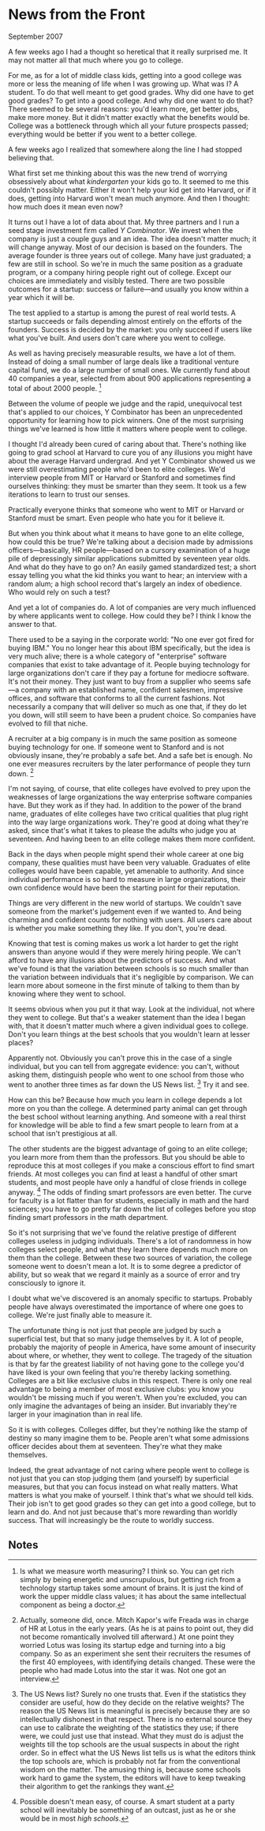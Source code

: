 # News from the Front

September 2007

A few weeks ago I had a thought so heretical that it really surprised me. It may not matter all that much where you go to college.

For me, as for a lot of middle class kids, getting into a good college was more or less the meaning of life when I was growing up. What was I? A student. To do that well meant to get good grades. Why did one have to get good grades? To get into a good college. And why did one want to do that? There seemed to be several reasons: you'd learn more, get better jobs, make more money. But it didn't matter exactly what the benefits would be. College was a bottleneck through which all your future prospects passed; everything would be better if you went to a better college.

A few weeks ago I realized that somewhere along the line I had stopped believing that.

What first set me thinking about this was the new trend of worrying obsessively about what _kindergarten_ your kids go to. It seemed to me this couldn't possibly matter. Either it won't help your kid get into Harvard, or if it does, getting into Harvard won't mean much anymore. And then I thought: how much does it mean even now?

It turns out I have a lot of data about that. My three partners and I run a seed stage investment firm called _Y Combinator_. We invest when the company is just a couple guys and an idea. The idea doesn't matter much; it will change anyway. Most of our decision is based on the founders. The average founder is three years out of college. Many have just graduated; a few are still in school. So we're in much the same position as a graduate program, or a company hiring people right out of college. Except our choices are immediately and visibly tested. There are two possible outcomes for a startup: success or failure—and usually you know within a year which it will be.

The test applied to a startup is among the purest of real world tests. A startup succeeds or fails depending almost entirely on the efforts of the founders. Success is decided by the market: you only succeed if users like what you've built. And users don't care where you went to college.

As well as having precisely measurable results, we have a lot of them. Instead of doing a small number of large deals like a traditional venture capital fund, we do a large number of small ones. We currently fund about 40 companies a year, selected from about 900 applications representing a total of about 2000 people. [^1]

Between the volume of people we judge and the rapid, unequivocal test that's applied to our choices, Y Combinator has been an unprecedented opportunity for learning how to pick winners. One of the most surprising things we've learned is how little it matters where people went to college.

I thought I'd already been cured of caring about that. There's nothing like going to grad school at Harvard to cure you of any illusions you might have about the average Harvard undergrad. And yet Y Combinator showed us we were still overestimating people who'd been to elite colleges. We'd interview people from MIT or Harvard or Stanford and sometimes find ourselves thinking: they must be smarter than they seem. It took us a few iterations to learn to trust our senses.

Practically everyone thinks that someone who went to MIT or Harvard or Stanford must be smart. Even people who hate you for it believe it.

But when you think about what it means to have gone to an elite college, how could this be true? We're talking about a decision made by admissions officers—basically, HR people—based on a cursory examination of a huge pile of depressingly similar applications submitted by seventeen year olds. And what do they have to go on? An easily gamed standardized test; a short essay telling you what the kid thinks you want to hear; an interview with a random alum; a high school record that's largely an index of obedience. Who would rely on such a test?

And yet a lot of companies do. A lot of companies are very much influenced by where applicants went to college. How could they be? I think I know the answer to that.

There used to be a saying in the corporate world: "No one ever got fired for buying IBM." You no longer hear this about IBM specifically, but the idea is very much alive; there is a whole category of "enterprise" software companies that exist to take advantage of it. People buying technology for large organizations don't care if they pay a fortune for mediocre software. It's not their money. They just want to buy from a supplier who seems safe—a company with an established name, confident salesmen, impressive offices, and software that conforms to all the current fashions. Not necessarily a company that will deliver so much as one that, if they do let you down, will still seem to have been a prudent choice. So companies have evolved to fill that niche.

A recruiter at a big company is in much the same position as someone buying technology for one. If someone went to Stanford and is not obviously insane, they're probably a safe bet. And a safe bet is enough. No one ever measures recruiters by the later performance of people they turn down. [^2]

I'm not saying, of course, that elite colleges have evolved to prey upon the weaknesses of large organizations the way enterprise software companies have. But they work as if they had. In addition to the power of the brand name, graduates of elite colleges have two critical qualities that plug right into the way large organizations work. They're good at doing what they're asked, since that's what it takes to please the adults who judge you at seventeen. And having been to an elite college makes them more confident.

Back in the days when people might spend their whole career at one big company, these qualities must have been very valuable. Graduates of elite colleges would have been capable, yet amenable to authority. And since individual performance is so hard to measure in large organizations, their own confidence would have been the starting point for their reputation.

Things are very different in the new world of startups. We couldn't save someone from the market's judgement even if we wanted to. And being charming and confident counts for nothing with users. All users care about is whether you make something they like. If you don't, you're dead.

Knowing that test is coming makes us work a lot harder to get the right answers than anyone would if they were merely hiring people. We can't afford to have any illusions about the predictors of success. And what we've found is that the variation between schools is so much smaller than the variation between individuals that it's negligible by comparison. We can learn more about someone in the first minute of talking to them than by knowing where they went to school.

It seems obvious when you put it that way. Look at the individual, not where they went to college. But that's a weaker statement than the idea I began with, that it doesn't matter much where a given individual goes to college. Don't you learn things at the best schools that you wouldn't learn at lesser places?

Apparently not. Obviously you can't prove this in the case of a single individual, but you can tell from aggregate evidence: you can't, without asking them, distinguish people who went to one school from those who went to another three times as far down the US News list. [^3] Try it and see.

How can this be? Because how much you learn in college depends a lot more on you than the college. A determined party animal can get through the best school without learning anything. And someone with a real thirst for knowledge will be able to find a few smart people to learn from at a school that isn't prestigious at all.

The other students are the biggest advantage of going to an elite college; you learn more from them than the professors. But you should be able to reproduce this at most colleges if you make a conscious effort to find smart friends. At most colleges you can find at least a handful of other smart students, and most people have only a handful of close friends in college anyway. [^4] The odds of finding smart professors are even better. The curve for faculty is a lot flatter than for students, especially in math and the hard sciences; you have to go pretty far down the list of colleges before you stop finding smart professors in the math department.

So it's not surprising that we've found the relative prestige of different colleges useless in judging individuals. There's a lot of randomness in how colleges select people, and what they learn there depends much more on them than the college. Between these two sources of variation, the college someone went to doesn't mean a lot. It is to some degree a predictor of ability, but so weak that we regard it mainly as a source of error and try consciously to ignore it.

I doubt what we've discovered is an anomaly specific to startups. Probably people have always overestimated the importance of where one goes to college. We're just finally able to measure it.

The unfortunate thing is not just that people are judged by such a superficial test, but that so many judge themselves by it. A lot of people, probably the majority of people in America, have some amount of insecurity about where, or whether, they went to college. The tragedy of the situation is that by far the greatest liability of not having gone to the college you'd have liked is your own feeling that you're thereby lacking something. Colleges are a bit like exclusive clubs in this respect. There is only one real advantage to being a member of most exclusive clubs: you know you wouldn't be missing much if you weren't. When you're excluded, you can only imagine the advantages of being an insider. But invariably they're larger in your imagination than in real life.

So it is with colleges. Colleges differ, but they're nothing like the stamp of destiny so many imagine them to be. People aren't what some admissions officer decides about them at seventeen. They're what they make themselves.

Indeed, the great advantage of not caring where people went to college is not just that you can stop judging them (and yourself) by superficial measures, but that you can focus instead on what really matters. What matters is what you make of yourself. I think that's what we should tell kids. Their job isn't to get good grades so they can get into a good college, but to learn and do. And not just because that's more rewarding than worldly success. That will increasingly be the route to worldly success.

## Notes

[^1]: Is what we measure worth measuring? I think so. You can get rich simply by being energetic and unscrupulous, but getting rich from a technology startup takes some amount of brains. It is just the kind of work the upper middle class values; it has about the same intellectual component as being a doctor.

[^2]: Actually, someone did, once. Mitch Kapor's wife Freada was in charge of HR at Lotus in the early years. (As he is at pains to point out, they did not become romantically involved till afterward.) At one point they worried Lotus was losing its startup edge and turning into a big company. So as an experiment she sent their recruiters the resumes of the first 40 employees, with identifying details changed. These were the people who had made Lotus into the star it was. Not one got an interview.

[^3]: The US News list? Surely no one trusts that. Even if the statistics they consider are useful, how do they decide on the relative weights? The reason the US News list is meaningful is precisely because they are so intellectually dishonest in that respect. There is no external source they can use to calibrate the weighting of the statistics they use; if there were, we could just use that instead. What they must do is adjust the weights till the top schools are the usual suspects in about the right order. So in effect what the US News list tells us is what the editors think the top schools are, which is probably not far from the conventional wisdom on the matter. The amusing thing is, because some schools work hard to game the system, the editors will have to keep tweaking their algorithm to get the rankings they want.

[^4]: Possible doesn't mean easy, of course. A smart student at a party school will inevitably be something of an outcast, just as he or she would be in most _high schools_.
